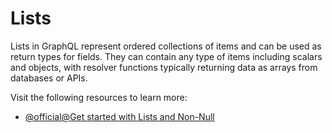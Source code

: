 # Lists

Lists in GraphQL represent ordered collections of items and can be used as return types for fields. They can contain any type of items including scalars and objects, with resolver functions typically returning data as arrays from databases or APIs.

Visit the following resources to learn more:

- [@official@Get started with Lists and Non-Null](https://graphql.org/learn/schema/#lists-and-non-null)